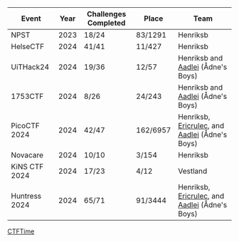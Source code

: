 | Event           | Year | Challenges Completed | Place   | Team                          |
|-----------------|------|----------------------|---------|-------------------------------|
| NPST            | 2023 | 18/24                | 83/1291 | Henriksb                              |
| HelseCTF        | 2024 | 41/41                | 11/427  | Henriksb                              |
| UiTHack24       | 2024 | 19/36                | 12/57   | Henriksb and [Aadlei](https://github.com/Aadlei) (Ådne's Boys) |
| 1753CTF         | 2024 | 8/26                 | 24/243  | Henriksb and [Aadlei](https://github.com/Aadlei) (Ådne's Boys) |
| PicoCTF 2024    | 2024 | 42/47                | 162/6957| Henriksb, [Ericrulec](https://github.com/Ericrulec), and [Aadlei](https://github.com/Aadlei) (Ådne's Boys) |
| Novacare        | 2024 | 10/10                | 3/154   | Henriksb |
| KiNS CTF 2024   | 2024 | 17/23                | 4/12    | Vestland |
| Huntress 2024   | 2024 | 65/71                | 91/3444 | Henriksb, [Ericrulec](https://github.com/Ericrulec), and [Aadlei](https://github.com/Aadlei) (Ådne's Boys) |


[CTFTime](https://ctftime.org/team/285939)

